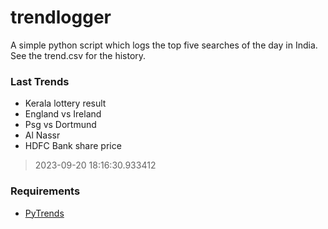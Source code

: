 # trendlogger
A simple python script which logs the top five searches of the day in India.<br>See the trend.csv for the history.<br>

<!-- Last Trends -->
### Last Trends
* Kerala lottery result
* England vs Ireland
* Psg vs Dortmund
* Al Nassr
* HDFC Bank share price
> 2023-09-20 18:16:30.933412

<!-- Requirements -->
### Requirements
* [PyTrends](https://github.com/dreyco676/pytrends)
